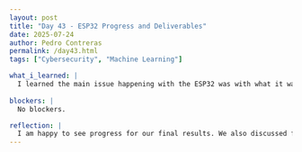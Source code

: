 ```yaml
---
layout: post
title: "Day 43 - ESP32 Progress and Deliverables"
date: 2025-07-24
author: Pedro Contreras
permalink: /day43.html
tags: ["Cybersecurity", "Machine Learning"]

what_i_learned: |
  I learned the main issue happening with the ESP32 was with what it was outputting when the sender was getting ready to send the adversarial attack to the receiver. The output would be symbols sort of represetning the malware, but we had to go through and check the Arduino IDE and look at the dropbox of outputs until the output was in plain english as we expected. Now there is still an issue with the receiver but we will continue working through that tomorrow, but it is essentially done. All that is left is to upload the Meta-Adv model, and collect accuracies. Once we have that, we can finish our deliverables. I also continued woring on the methodology for the Data Collection slide and there I explained how the model will be tested on the devices. 
  
blockers: |
  No blockers.

reflection: |
  I am happy to see progress for our final results. We also discussed further our deliverables and finished the video so I am glad to see us finally wrapping up. I am glad to see we are all pulling our weight to get this project done before the last day. It does worry ,e if we will be able to test it on the devices but I want to stay optimistic that we will pull through. 
---
```

